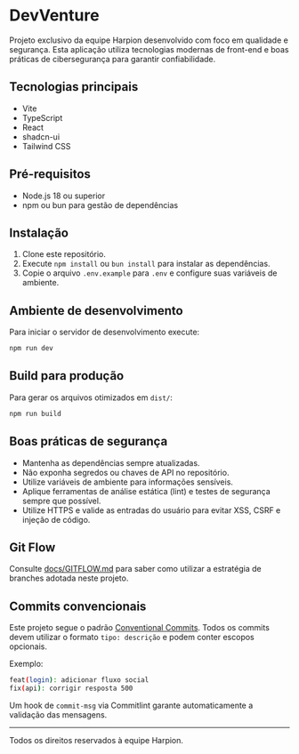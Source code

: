 # DevVenture

Projeto exclusivo da equipe Harpion desenvolvido com foco em qualidade e segurança. Esta aplicação utiliza tecnologias modernas de front-end e boas práticas de cibersegurança para garantir confiabilidade.

## Tecnologias principais
- Vite
- TypeScript
- React
- shadcn-ui
- Tailwind CSS

## Pré-requisitos
- Node.js 18 ou superior
- npm ou bun para gestão de dependências

## Instalação
1. Clone este repositório.
2. Execute `npm install` ou `bun install` para instalar as dependências.
3. Copie o arquivo `.env.example` para `.env` e configure suas variáveis de ambiente.

## Ambiente de desenvolvimento
Para iniciar o servidor de desenvolvimento execute:

```bash
npm run dev
```

## Build para produção
Para gerar os arquivos otimizados em `dist/`:

```bash
npm run build
```

## Boas práticas de segurança
- Mantenha as dependências sempre atualizadas.
- Não exponha segredos ou chaves de API no repositório.
- Utilize variáveis de ambiente para informações sensíveis.
- Aplique ferramentas de análise estática (lint) e testes de segurança sempre que possível.
- Utilize HTTPS e valide as entradas do usuário para evitar XSS, CSRF e injeção de código.

## Git Flow
Consulte [docs/GITFLOW.md](docs/GITFLOW.md) para saber como utilizar a estratégia de branches adotada neste projeto.

## Commits convencionais
Este projeto segue o padrão [Conventional Commits](https://www.conventionalcommits.org/).
Todos os commits devem utilizar o formato `tipo: descrição` e podem conter escopos opcionais.

Exemplo:
```bash
feat(login): adicionar fluxo social
fix(api): corrigir resposta 500
```

Um hook de `commit-msg` via Commitlint garante automaticamente a validação das mensagens.

---
Todos os direitos reservados à equipe Harpion.
